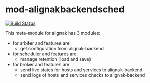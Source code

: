 # mod-alignakbackendsched

[![Build Status](https://travis-ci.org/Alignak-monitoring-contrib/alignak-module-backend.svg?branch=master)](https://travis-ci.org/Alignak-monitoring-contrib/alignak-module-backend)

This meta-module for alignak has 3 modules:

* for arbiter and features are:
  * get configuration from alignak-backend
* for scheduler and features are:
  * manage retention (load and save)
* for broker and features are:
  * send live states for hosts and services to alignak-backend
  * send logs of hosts and services checks to alignak-backend
  